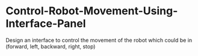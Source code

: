 # Control-Robot-Movement-Using-Interface-Panel
Design an interface to control the movement of the robot which could be in (forward, left, backward, right, stop)
